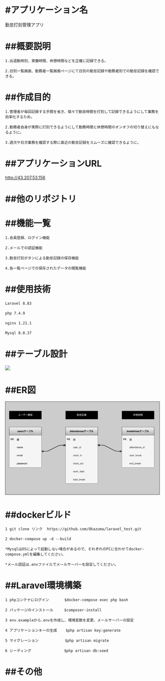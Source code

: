 #アプリケーション名
=====

勤怠打刻管理アプリ



##概要説明
=====
    1.出退勤時刻、実働時間、休憩時間などを正確に記録できる。

    2.日別一覧画面、勤務者一覧画面ページにて日別の勤怠記録や勤務者別での勤怠記録を確認できる。



##作成目的
=====
    1.管理者が毎回記録する手間を省き、個々で勤怠時間を打刻して記録できるようにして業務を効率化するため。

    2.勤務者自身が実際に打刻できるようにして勤務時間と休憩時間のオンオフの切り替えにもなるように。

    3.週次や日次業務を確認する際に直近の勤怠記録をスムーズに確認できるように。



##アプリケーションURL
=====

http://43.207.53.156



##他のリポジトリ
=====



##機能一覧
=====
    1.会員登録、ログイン機能

    2.メールでの認証機能

    3.勤怠打刻ボタンによる勤怠記録の保存機能

    4.各一覧ページでの保存されたデータの閲覧機能



##使用技術
=====
    Laravel 8.83

    php 7.4.9

    nginx 1.21.1

    Mysql 8.0.37



##テーブル設計
=====

<img width="633" src="https://github.com/Okazuma/laravel-mocktest/assets/160417297/5253e412-73d0-48e2-8be1-2052239a3ac8">



##ER図
=====

![alt text](mocktest-ER.png)



##dockerビルド
=====
    1 git clone リンク  https://github.com/Okazuma/laravel_test.git

    2 docker-compose up -d --build

    *MysqlはOSによって起動しない場合があるので、それぞれのPCに合わせてdocker-compose.ymlを編集してください。

    *メール認証は.envファイルでメールサーバーを設定してください。



##Laravel環境構築
=====
    1 phpコンテナにログイン       $docker-compose exec php bash

    2 パッケージのインストール     $composer-install

    3 env.exampleから.envを作成し、環境変数を変更、メールサーバーの設定

    4 アプリケーションキーの生成    $php artisan key:generate

    5 マイグレーション            $php artisan migrate

    6 シーディング               $php artisan db:seed



##その他
=====